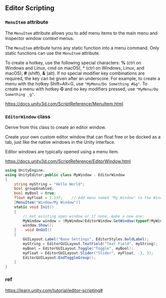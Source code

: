 ## Editor Scripting




### `MenuItem` attribute
The `MenuItem` attribute allows you to add menu items to the main menu and Inspector window context menus.

The `MenuItem` attribute turns any static function into a menu command. Only static functions can use the `MenuItem` attribute.  
  
To create a hotkey, use the following special characters: **%** (ctrl on Windows and Linux, cmd on macOS), **^** (ctrl on Windows, Linux, and macOS), **#** (shift), **&** (alt). If no special modifier key combinations are required, the key can be given after an underscore. For example, to create a menu with the hotkey Shift+Alt+G, use `"MyMenu/Do Something #&g"`. To create a menu with hotkey **G** and no key modifiers pressed, use `"MyMenu/Do Something _g"`.

https://docs.unity3d.com/ScriptReference/MenuItem.html




### `EditorWindow` class
Derive from this class to create an editor window.

Create your own custom editor window that can float free or be docked as a tab, just like the native windows in the Unity interface.

Editor windows are typically opened using a menu item.

https://docs.unity3d.com/ScriptReference/EditorWindow.html

```cs
using UnityEngine;
using UnityEditor;public class MyWindow : EditorWindow
{
    string myString = "Hello World";
    bool groupEnabled;
    bool myBool = true;
    float myFloat = 1.23f;    // Add menu named "My Window" to the Window menu
    [MenuItem("Window/My Window")]
    static void Init()
    {
        // Get existing open window or if none, make a new one:
        MyWindow window = (MyWindow)EditorWindow.GetWindow(typeof(MyWindow));
        window.Show();
    }    void OnGUI()
    {
        GUILayout.Label("Base Settings", EditorStyles.boldLabel);
        myString = EditorGUILayout.TextField("Text Field", myString);        groupEnabled = EditorGUILayout.BeginToggleGroup("Optional Settings", groupEnabled);
        myBool = EditorGUILayout.Toggle("Toggle", myBool);
        myFloat = EditorGUILayout.Slider("Slider", myFloat, -3, 3);
        EditorGUILayout.EndToggleGroup();
    }
}

```

### ref 
https://learn.unity.com/tutorial/editor-scripting#


